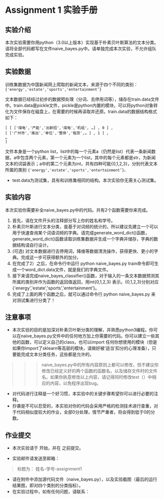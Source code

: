 # Assignment 1 实验手册
## 实验介绍
本次实验需要你用python（3.0以上版本）实现基于朴素贝叶斯算法的文本分类。请将全部代码都写在文件naive_bayes.py中。请单独完成本次实验，不允许组队完成实验。
## 实验数据
训练集数据为中国新闻网上爬取的新闻文本，来源于四个不同的类别：
`{'energy','estate','sports','entertainment’}`

文本数据已经经过初步的数据预处理（分词、去停用词等），储存在train.data文件中。train.data是pickle文件，pickle是python内置的模块，可以将python对象转化为文件保存在磁盘上，在需要的时候再读取并还原。train.data的数据结构格式如下：
```
[ [ ['煤电','产能','出新招','煤电','机组', …] , 0 ] ,  
[ ['广州市','推出','单位','整体','租赁',… ] , 1 ] , 
…
]
```
文件本身是一个python list，list中的每一个元素a（仍然是list）代表一条新闻数据，a中包含两个元素，第一个元素为一个list，其中的每个元素都是str，为新闻文本的词袋表示；a中的第二个元素为int，共有四种可能{0,1,2,3}，分别代表文本所属的类别
`{'energy','estate','sports','entertainment’}。`

+ test.data为测试集，具有和训练集相同的结构。本次实验你无需关心测试集。

## 实验内容
本次实验你需要补全naive_bayes.py中的代码。共有2个函数需要你来完成。

1. 首先，请在文件开头的注释部分写上你的姓名和学号。
1. 朴素贝叶斯进行文本分类，是基于对词频的统计的，所以建议先建立一个可以用于快速查询某个词语词频的字典。请完成generate_word_dict()函数，generate_word_dict()函数读取训练集数据并生成一个字典并储存，字典的数据结构请自行设计。
1. (可选) 对文本数据进行去停用词，降维等数据清洗操作，获得更快、更小的字典。完成这一步可获得额外的加分。
1. 在完成了2）之后，在命令行中运行 python naive_bayes.py train命令即可生成一个word_dict.data文件，就是我们的字典文件。
1.  接下来请完成naive_bayes_classifier()函数，对于输入的一条文本数据预测其所属的类别并作为函数的返回值返回，用int{0,1,2,3} 表示。{0,1,2,3}分别对应{'energy','estate','sports','entertainment’}。
1.  完成了上面的两个函数之后，就可以通过命令行 python naive_bayes.py 来对测试集进行分类了！

## 注意事项
+ 本次实验的目的是加深对朴素贝叶斯分类的理解，并熟悉python3编程。你可以在naive_bayes.py文件中的任何地方加上你需要的代码。你可以建立一些其他的函数，可以定义自己的class，也可以import 任何你想使用的模块（但是如果你import了sklearn等高层的模块，请做好被‘适当’扣分的心理准备），只要能完成文本分类任务，这些都是允许的。
>>> naive_bayes.py中的所有内容原则上都可以修改，但不建议你修改已经定义好的两个函数的函数名，以及储存文件时的文件名。如果你执意修改以上内容，请记得同时修改test（）中相应的内容，以免程序出现bug。
+ 对代码进行注释是一个好习惯，本实验中的关键步骤希望你可以进行必要的注释。
+ 抄袭是不可以忍受的，本实验对你的代码会采用严格的检测技术进行查重，对于代码相似度较大的作业，全部0分处理，情节严重者，将会得到低于0的分数。 

## 作业提交

+ 本次实验请于 开始，并在 之前提交。

* 实验邮件请发送至邮箱：
> 标题为： 姓名-学号-assignment1

* 请在附件中添加源代码文件（naive_bayes.py），以及实验截图（最后的运行结果图，即对四个类别的分类指标）。
* 在实验过程中，如有任何问题，请联系：

